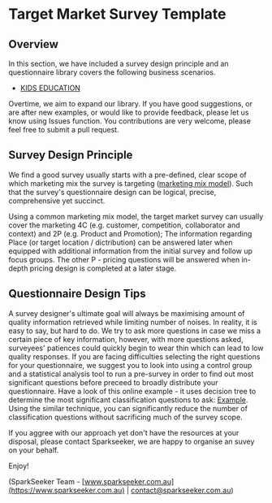 # Target Market Survey Template

## Overview

In this section, we have included a survey design principle and an questionnaire library covers the following business scenarios.

* [KIDS EDUCATION](https://github.com/SparkSeeker-AU/2-QuantitativeMarketResearch/blob/master/Target%20Market%20Survey%20Templates/Questionnaire%20Library/KIDS%20EDUCATION.md)

Overtime, we aim to expand our library. If you have good suggestions, or are after new examples, or would like to provide feedback, please let us know using Issues function. You contributions are very welcome, please feel free to submit a pull request.

## Survey Design Principle

We find a good survey usually starts with a pre-defined, clear scope of which marketing mix the survey is targeting ([marketing mix model](https://archieanugrah.wordpress.com/2012/06/28/5c-4p-basic-case-study-framework/)). Such that the survey's questionnaire design can be logical, precise, comprehensive yet succinct.

Using a common marketing mix model, the target market survey can usually cover the marketing 4C (e.g. customer, competition, collaborator and context) and 2P (e.g. Product and Promotion); The information regarding Place (or target location / dictribution) can be answered later when equipped with additional information from the initial survey and follow up focus groups. The other P - pricing questions will be answered when in-depth pricing design is completed at a later stage.

## Questionnaire Design Tips

A survey designer's ultimate goal will always be maximising amount of quality information retrieved while limiting number of noises. In reality, it is easy to say, but hard to do. We try to ask more questions in case we miss a certain piece of key information, however, with more questions asked, surveyees' patiences could quickly begin to wear thin which can lead to low quality responses. If you are facing difficulties selecting the right questions for your questionnaire, we suggest you to look into using a control group and a statistical analysis tool to run a pre-survey in order to find out most significant questions before preceed to broadly distribute your questionnaire. Have a look of this online example - it uses decision tree to determine the most significant classification questions to ask: [Example](https://web.fhnw.ch/personenseiten/taoufik.nouri/Data%20Mining/Course/Case%20Study/PA-Tutorial/applied.html). Using the similar technique, you can significantly reduce the number of classification questions without sacrificing much of the survey scope.

If you aggree with our approach yet don't have the resources at your disposal, please contact Sparkseeker, we are happy to organise an suvey on your behalf.

Enjoy!

(SparkSeeker Team - [www.sparkseeker.com.au](https://www.sparkseeker.com.au) | [contact@sparkseeker.com.au](mailto:contact@sparkseeker.com.au))
